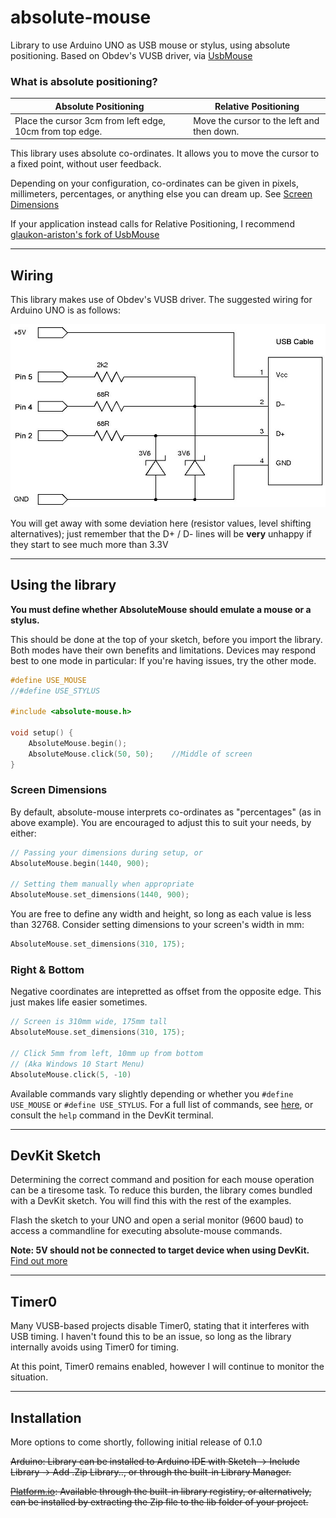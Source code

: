 # absolute-mouse


Library to use Arduino UNO as USB mouse or stylus, using absolute positioning. Based on Obdev's VUSB driver, via [UsbMouse](https://github.com/meirm/UsbMouse)

### What is absolute positioning?


| Absolute Positioning |         Relative Positioning     |
|----------------------|----------------------------------|
| Place the cursor 3cm from left edge, 10cm from top edge. | Move the cursor to the left and then down.|

This library uses absolute co-ordinates. It allows you to move the cursor to a fixed point, without user feedback.<br />

Depending on your configuration, co-ordinates can be given in pixels, millimeters, percentages, or anything else you can dream up. See [Screen Dimensions](#screen-dimensions)

If your application instead calls for Relative Positioning, I recommend [glaukon-ariston's fork of UsbMouse](https://github.com/glaukon-ariston/UsbMouse)

---

## Wiring
This library makes use of Obdev's VUSB driver. The suggested wiring for Arduino UNO is as follows:

![vusb-schematic](./doc/schematic.jpg)

You will get away with some deviation here (resistor values, level shifting alternatives); just remember that the D+ / D- lines will be **very** unhappy if they start to see much more than 3.3V

---

## Using the library
**You must define whether AbsoluteMouse should emulate a mouse or a stylus.**

This should be done at the top of your sketch, before you import the library. Both modes have their own benefits and limitations.
Devices may respond best to one mode in particular: If you're having
issues, try the other mode.

```cpp
#define USE_MOUSE
//#define USE_STYLUS

#include <absolute-mouse.h>

void setup() {
    AbsoluteMouse.begin();
    AbsoluteMouse.click(50, 50);    //Middle of screen
}
```
### Screen Dimensions
By default, absolute-mouse interprets co-ordinates as "percentages" (as in above example). You are encouraged to adjust this to suit your needs, by either:

```cpp
// Passing your dimensions during setup, or
AbsoluteMouse.begin(1440, 900);

// Setting them manually when appropriate
AbsoluteMouse.set_dimensions(1440, 900);
```
You are free to define any width and height, so long as each value is less than 32768.
Consider setting dimensions to your screen's width in mm: 

```cpp
AbsoluteMouse.set_dimensions(310, 175);
```

### Right & Bottom

Negative coordinates are intepretted as offset from the opposite edge. This just makes life easier sometimes.
```cpp
// Screen is 310mm wide, 175mm tall
AbsoluteMouse.set_dimensions(310, 175);

// Click 5mm from left, 10mm up from bottom
// (Aka Windows 10 Start Menu)
AbsoluteMouse.click(5, -10)
```

Available commands vary slightly depending or whether you `#define USE_MOUSE` or `#define USE_STYLUS`. For a full list of commands, see [here](https://github.com/todd-herbert/absolute-mouse/tree/main/doc/function_list/), or consult the `help` command in the DevKit terminal.

---

## DevKit Sketch
Determining the correct command and position for each mouse operation can be a tiresome task. To reduce this burden, the library comes bundled with a DevKit sketch. You will find this with the rest of the examples.

Flash the sketch to your UNO and open a serial monitor (9600 baud) to access a commandline for executing absolute-mouse commands.

**Note: 5V should not be connected to target device when using DevKit.** <br />
[Find out more](doc/self-powered/warning.md)

---

## Timer0
Many VUSB-based projects disable Timer0, stating that it interferes with USB timing. I haven't found this to be an issue, so long as the library internally avoids using Timer0 for timing.

At this point, Timer0 remains enabled, however I will continue to monitor the situation.

---

## Installation

More options to come shortly, following initial release of 0.1.0

~~Arduino: Library can be installed to Arduino IDE with Sketch -> Include Library -> Add .Zip Library.., or through the built-in Library Manager.~~

~~[Platform.io](https://platformio.org/): Available through the built-in library registiry, or alternatively, can be installed by extracting the Zip file to the lib folder of your project.~~
